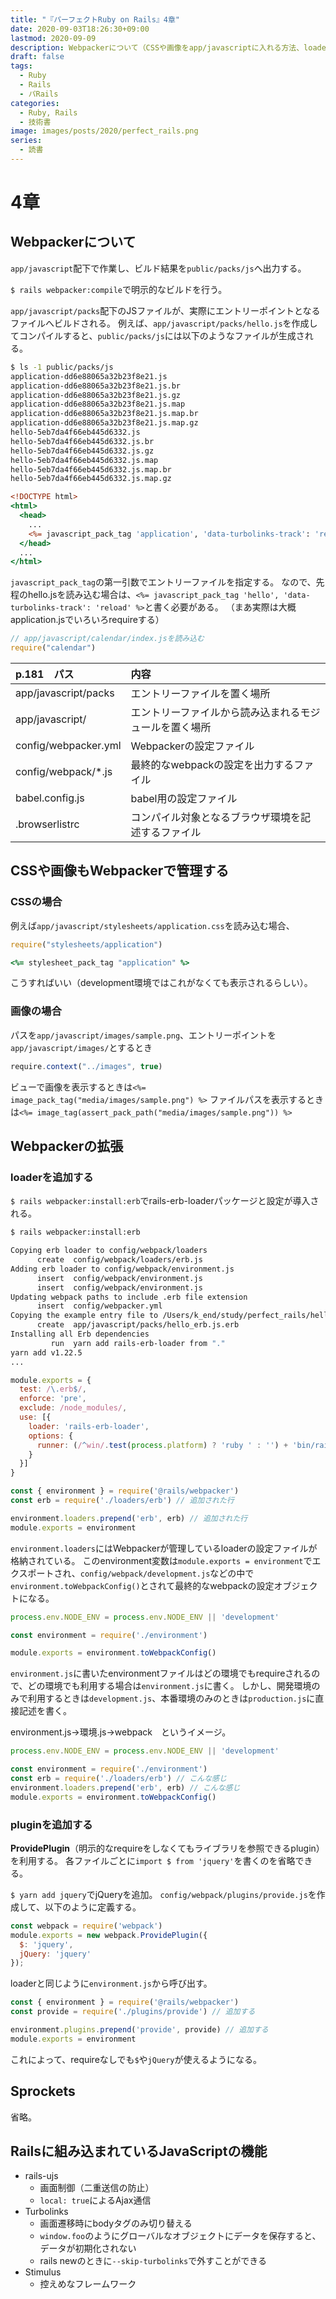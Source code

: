 ```yaml
---
title: "『パーフェクトRuby on Rails』4章"
date: 2020-09-03T18:26:30+09:00
lastmod: 2020-09-09
description: Webpackerについて（CSSや画像をapp/javascriptに入れる方法、loader, plugin）, Railsに組み込まれているJavaScriptの機能
draft: false
tags:
  - Ruby
  - Rails
  - パRails
categories:
  - Ruby, Rails
  - 技術書
image: images/posts/2020/perfect_rails.png
series:
  - 読書
---
```


# 4章

## Webpackerについて

`app/javascript`配下で作業し、ビルド結果を`public/packs/js`へ出力する。

`$ rails webpacker:compile`で明示的なビルドを行う。

`app/javascript/packs`配下のJSファイルが、実際にエントリーポイントとなるファイルへビルドされる。
例えば、`app/javascript/packs/hello.js`を作成してコンパイルすると、`public/packs/js`には以下のようなファイルが生成される。

```sh
$ ls -1 public/packs/js
application-dd6e88065a32b23f8e21.js
application-dd6e88065a32b23f8e21.js.br
application-dd6e88065a32b23f8e21.js.gz
application-dd6e88065a32b23f8e21.js.map
application-dd6e88065a32b23f8e21.js.map.br
application-dd6e88065a32b23f8e21.js.map.gz
hello-5eb7da4f66eb445d6332.js
hello-5eb7da4f66eb445d6332.js.br
hello-5eb7da4f66eb445d6332.js.gz
hello-5eb7da4f66eb445d6332.js.map
hello-5eb7da4f66eb445d6332.js.map.br
hello-5eb7da4f66eb445d6332.js.map.gz
```

```rb:app/views/layouts/application.html.erb
<!DOCTYPE html>
<html>
  <head>
    ...
    <%= javascript_pack_tag 'application', 'data-turbolinks-track': 'reload' %>
  </head>
  ...
</html>
```

`javascript_pack_tag`の第一引数でエントリーファイルを指定する。
なので、先程のhello.jsを読み込む場合は、`<%= javascript_pack_tag 'hello', 'data-turbolinks-track': 'reload' %>`と書く必要がある。
（まあ実際は大概application.jsでいろいろrequireする）

```js:app/javascript/pack/application.js
// app/javascript/calendar/index.jsを読み込む
require("calendar")
```

| p.181　パス | 内容 |
|:----|:----|
| app/javascript/packs|エントリーファイルを置く場所|
| app/javascript/ | エントリーファイルから読み込まれるモジュールを置く場所|
| config/webpacker.yml|Webpackerの設定ファイル|
| config/webpack/*.js| 最終的なwebpackの設定を出力するファイル|
| babel.config.js| babel用の設定ファイル|
| .browserlistrc| コンパイル対象となるブラウザ環境を記述するファイル|

## CSSや画像もWebpackerで管理する

### CSSの場合

例えば`app/javascript/stylesheets/application.css`を読み込む場合、

```js:app/javascript/pack/application.js
require("stylesheets/application")
```

```rb
<%= stylesheet_pack_tag "application" %>
```

こうすればいい（development環境ではこれがなくても表示されるらしい）。

### 画像の場合

パスを`app/javascript/images/sample.png`、エントリーポイントを`app/javascript/images/`とするとき

```js:app/javascript/pack/application.js
require.context("../images", true)
```

ビューで画像を表示するときは`<%= image_pack_tag("media/images/sample.png") %>`
ファイルパスを表示するときは`<%= image_tag(assert_pack_path("media/images/sample.png")) %>`


## Webpackerの拡張

### loaderを追加する

`$ rails webpacker:install:erb`でrails-erb-loaderパッケージと設定が導入される。

```sh
$ rails webpacker:install:erb

Copying erb loader to config/webpack/loaders
      create  config/webpack/loaders/erb.js
Adding erb loader to config/webpack/environment.js
      insert  config/webpack/environment.js
      insert  config/webpack/environment.js
Updating webpack paths to include .erb file extension
      insert  config/webpacker.yml
Copying the example entry file to /Users/k_end/study/perfect_rails/hello_rails/app/javascript/packs
      create  app/javascript/packs/hello_erb.js.erb
Installing all Erb dependencies
         run  yarn add rails-erb-loader from "."
yarn add v1.22.5
...
```

```js:config/webpack/loaders/erb.js
module.exports = {
  test: /\.erb$/,
  enforce: 'pre',
  exclude: /node_modules/,
  use: [{
    loader: 'rails-erb-loader',
    options: {
      runner: (/^win/.test(process.platform) ? 'ruby ' : '') + 'bin/rails runner'
    }
  }]
}
```

```js:config/webpack/environment.js
const { environment } = require('@rails/webpacker')
const erb = require('./loaders/erb') // 追加された行

environment.loaders.prepend('erb', erb) // 追加された行
module.exports = environment
```

`environment.loaders`にはWebpackerが管理しているloaderの設定ファイルが格納されている。
このenvironment変数は`module.exports = environment`でエクスポートされ、`config/webpack/development.js`などの中で`environment.toWebpackConfig()`とされて最終的なwebpackの設定オブジェクトになる。

```js:config/webpack/development.js
process.env.NODE_ENV = process.env.NODE_ENV || 'development'

const environment = require('./environment')

module.exports = environment.toWebpackConfig()
```

`environment.js`に書いたenvironmentファイルはどの環境でもrequireされるので、どの環境でも利用する場合は`environment.js`に書く。
しかし、開発環境のみで利用するときは`development.js`、本番環境のみのときは`production.js`に直接記述を書く。

environment.js→環境.js→webpack　というイメージ。

```js:config/webpack/development.js
process.env.NODE_ENV = process.env.NODE_ENV || 'development'

const environment = require('./environment')
const erb = require('./loaders/erb') // こんな感じ
environment.loaders.prepend('erb', erb) // こんな感じ
module.exports = environment.toWebpackConfig()
```

### pluginを追加する

**ProvidePlugin**（明示的なrequireをしなくてもライブラリを参照できるplugin）を利用する。
各ファイルごとに`import $ from 'jquery'`を書くのを省略できる。

`$ yarn add jquery`でjQueryを追加。
`config/webpack/plugins/provide.js`を作成して、以下のように定義する。

```js:config/webpack/plugins/provide.js
const webpack = require('webpack')
module.exports = new webpack.ProvidePlugin({
  $: 'jquery',
  jQuery: 'jquery'
});
```

loaderと同じように`environment.js`から呼び出す。

```js:config/webpack/environment.js
const { environment } = require('@rails/webpacker')
const provide = require('./plugins/provide') // 追加する

environment.plugins.prepend('provide', provide) // 追加する
module.exports = environment
```

これによって、requireなしでも`$`や`jQuery`が使えるようになる。

## Sprockets

省略。

## Railsに組み込まれているJavaScriptの機能

- rails-ujs
  - 画面制御（二重送信の防止）
  - `local: true`によるAjax通信
- Turbolinks
  - 画面遷移時にbodyタグのみ切り替える
  - `window.foo`のようにグローバルなオブジェクトにデータを保存すると、データが初期化されない
  - rails newのときに`--skip-turbolinks`で外すことができる
- Stimulus
  - 控えめなフレームワーク
